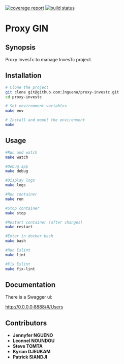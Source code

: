 [![coverage report]()]()
[![build status]()]()

Proxy GIN
===================

## Synopsis

Proxy InvesTc to manage InvesTc project.

## Installation

``` bash
# Clone the project
git clone git@github.com:Jngueno/proxy-investc.git
cd proxy-investc

# Set environment variables
make env

# Install and mount the environment
make
```

## Usage

``` bash
#Run and watch
make watch

#Debug app
make debug

#Display logs
make logs

#Run container
make run

#Stop container
make stop

#Restart container (after changes)
make restart

#Enter in docker bash
make bash

#Run Eslint
make lint

#Fix Eslint
make fix-lint
```


## Documentation

There is a Swagger ui:

http://0.0.0.0:8888/#/Users


## Contributors

* **Jennyfer NGUENO**
* **Leonnel NOUNDOU**
* **Steve TOMTA**
* **Kyrian DJEUKAM**
* **Patrick SIANDJI**
